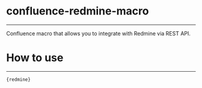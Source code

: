 # confluence-redmine-macro
---

Confluence macro that allows you to integrate with Redmine via REST API.

# How to use
---

`
{redmine}
`